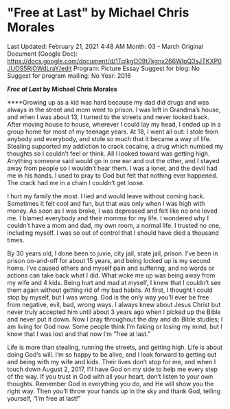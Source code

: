 # "Free at Last" by Michael Chris Morales

Last Updated: February 21, 2021 4:48 AM
Month: 03 - March
Original Document (Google Doc): https://docs.google.com/document/d/1TqIkgO09t7kgnx266WIpQ3sJTKXP0JUOS5RjOWdLraY/edit
Program: Picture Essay
Suggest for blog: No
Suggest for program mailing: No
Year: 2016

***Free at Last* by Michael Chris Morales**

****Growing up as a kid was hard because my dad did drugs and was always in the street and mom went to prison. I was left in Grandma’s house, and when I was about 13, I turned to the streets and never looked back. After moving house to house, wherever I could lay my head, I ended up in a group home for most of my teenage years. At 18, I went all out: I stole from anybody and everybody, and stole so much that it became a way of life. Stealing supported my addiction to crack cocaine, a drug which numbed my thoughts so I couldn’t feel or think. All I looked toward was getting high. Anything someone said would go in one ear and out the other, and I stayed away from people so I wouldn’t hear them. I was a loner, and the devil had me in his hands. I used to pray to God but felt that nothing ever happened. The crack had me in a chain I couldn’t get loose.

I hurt my family the most. I lied and would leave without coming back. Sometimes it felt cool and fun, but that was only when I was high with money. As soon as I was broke, I was depressed and felt like no one loved me. I blamed everybody and their momma for my life. I wondered why I couldn’t have a mom and dad, my own room, a normal life. I trusted no one, including myself. I was so out of control that I should have died a thousand times.

By 30 years old, I done been to juvie, city jail, state jail, prison. I’ve been in prison on-and-off for about 15 years, and being locked up is my second home. I’ve caused others and myself pain and suffering, and no words or actions can take back what I did. What woke me up was being away from my wife and 4 kids. Being hurt and mad at myself, I knew that I couldn’t see them again without getting rid of my bad habits. At first, I thought I could stop by myself, but I was wrong. God is the only way you’ll ever be free from negative, evil, bad, wrong ways. I always knew about Jesus Christ but never truly accepted him until about 3 years ago when I picked up the Bible and never put it down. Now I pray throughout the day and do Bible studies; I am living for God now. Some people think I’m faking or losing my mind, but I know that I was lost and that now I’m “free at last.”

Life is more than stealing, running the streets, and getting high. Life is about doing God’s will. I’m so happy to be alive, and I look forward to getting out and being with my wife and kids. Their lives don’t stop for me, and when I touch down August 2, 2017, I’ll have God on my side to help me every step of the way. If you trust in God with all your heart, don’t listen to your own thoughts. Remember God in everything you do, and He will show you the right way. Then you’ll throw your hands up in the sky and thank God, telling yourself, “I’m free at last!”